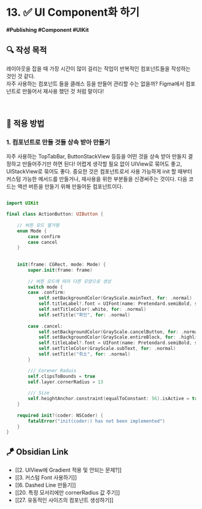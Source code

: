 # 13. ✅ UI Component화 하기

#### #Publishing #Component #UIKit 

## **🔍** 작성 목적

레이아웃을 잡을 때 가장 시간이 많이 걸리는 작업이 반복적인 컴포넌트들을 작성하는 것인 것 같다.   
자주 사용하는 컴포넌트 들을 클래스 등을 만들어 관리할 수는 없을까? Figma에서 컴포넌트로 만들어서 재사용 했던 것 처럼 말이다!

<br>

## 📌 적용 방법

### 1. 컴포넌트로 만들 것들 상속 받아 만들기

자주 사용하는 TopTabBar, ButtonStackView 등등을 어떤 것을 상속 받아 만들지 결정하고 만들어주기만 하면 된다! 어렵게 생각할 필요 없이 UIView로 묶어도 좋고, UIStackView로 묶어도 좋다. 중요한 것은 컴포넌트로서 사용 가능하게 init 할 때부터 커스텀 가능한 메서드를 만들거나, 재사용을 위한 부분들을 신경써주는 것이다. 다음 코드는 액션 버튼을 만들기 위해 만들어둔 컴포넌트이다.

~~~swift

import UIKit

final class ActionButton: UIButton {
    
    // 버튼 모드 열거형
    enum Mode {
        case confirm
        case cancel
    }
    
    
    init(frame: CGRect, mode: Mode) {
        super.init(frame: frame)
        
        // 버튼 모드에 따라 다른 모양으로 생성
        switch mode {
        case .confirm:
            self.setBackgroundColor(GrayScale.mainText, for: .normal)
            self.titleLabel?.font = UIFont(name: Pretendard.semiBold, size: 17)
            self.setTitleColor(.white, for: .normal)
            self.setTitle("확인", for: .normal)
            
        case .cancel:
            self.setBackgroundColor(GrayScale.cancelButton, for: .normal)
            self.setBackgroundColor(GrayScale.entireBlock, for: .highlighted)
            self.titleLabel?.font = UIFont(name: Pretendard.semiBold, size: 17)
            self.setTitleColor(GrayScale.subText, for: .normal)
            self.setTitle("취소", for: .normal)
        }

        /// Corener Raduis
        self.clipsToBounds = true
        self.layer.cornerRadius = 13
        
        /// Size
        self.heightAnchor.constraint(equalToConstant: 56).isActive = true
    }
    
    required init?(coder: NSCoder) {
        fatalError("init(coder:) has not been implemented")
    }
}
~~~


## 🪁 Obsidian Link
- [[2. UIView에 Gradient 적용 및 안되는 문제?]]
- [[3. 커스텀 Font 사용하기]]
- [[6. Dashed Line 만들기]]
- [[20. 특정 모서리에만 cornerRadius 값 주기]]
- [[27. 유동적인 사이즈의 컴포넌트 생성하기]]